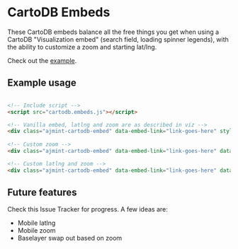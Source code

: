 CartoDB Embeds
===

These CartoDB embeds balance all the free things you get when using a CartoDB "Visualization embed" (search field, loading spinner legends), with the ability to customize a zoom and starting lat/lng.

Check out the [example](http://mhkeller.github.io/cartob-embeds).

## Example usage

````html

<!-- Include script -->
<script src="cartodb.embeds.js"></script>

<!-- Vanilla embed, latlng and zoom are as described in viz -->
<div class="ajmint-cartodb-embed" data-embed-link="link-goes-here" style="width: 100%; height: 500px;"></div>
	
<!-- Custom zoom -->
<div class="ajmint-cartodb-embed" data-embed-link="link-goes-here" data-zoom="14" style="width: 100%; height: 500px;"></div>

<!-- Custom latlng and zoom -->
<div class="ajmint-cartodb-embed" data-embed-link="link-goes-here" data-latlng="33.9436333,-118.4906967" data-zoom="9" style="width: 100%; height: 500px;"></div>

````

## Future features

Check this Issue Tracker for progress. A few ideas are:

* Mobile latlng
* Mobile zoom
* Baselayer swap out based on zoom
